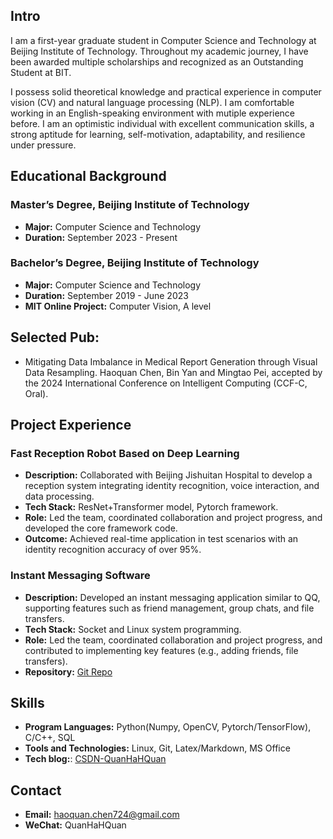 ## Intro
I am a first-year graduate student in Computer Science and Technology at Beijing Institute of Technology. Throughout my academic journey, I have been awarded multiple scholarships and recognized as an Outstanding Student at BIT. 

I possess solid theoretical knowledge and practical experience in computer vision (CV) and natural language processing (NLP). I am comfortable working in an English-speaking environment with mutiple experience before. I am an optimistic individual with excellent communication skills, a strong aptitude for learning, self-motivation, adaptability, and resilience under pressure.

## Educational Background
### Master’s Degree, Beijing Institute of Technology
- **Major:** Computer Science and Technology
- **Duration:** September 2023 - Present

### Bachelor’s Degree, Beijing Institute of Technology
- **Major:** Computer Science and Technology
- **Duration:** September 2019 - June 2023
- **MIT Online Project:** Computer Vision, A level
  
## Selected Pub:
- Mitigating Data Imbalance in Medical Report Generation through Visual Data Resampling. Haoquan Chen, Bin Yan and Mingtao Pei, accepted by the 2024 International Conference on Intelligent Computing (CCF-C, Oral).

## Project Experience
### Fast Reception Robot Based on Deep Learning
- **Description:** Collaborated with Beijing Jishuitan Hospital to develop a reception system integrating identity recognition, voice interaction, and data processing.
- **Tech Stack:** ResNet+Transformer model, Pytorch framework.
- **Role:** Led the team, coordinated collaboration and project progress, and developed the core framework code.
- **Outcome:** Achieved real-time application in test scenarios with an identity recognition accuracy of over 95%.

### Instant Messaging Software
- **Description:** Developed an instant messaging application similar to QQ, supporting features such as friend management, group chats, and file transfers.
- **Tech Stack:** Socket and Linux system programming.
- **Role:** Led the team, coordinated collaboration and project progress, and contributed to implementing key features (e.g., adding friends, file transfers).
- **Repository:** [Git Repo](https://gitee.com/chadwick/team-of-three)

## Skills
- **Program Languages:** Python(Numpy, OpenCV, Pytorch/TensorFlow), C/C++, SQL
- **Tools and Technologies:** Linux, Git, Latex/Markdown, MS Office
- **Tech blog:**: [CSDN-QuanHaHQuan](https://blog.csdn.net/c_h_q_)


## Contact
- **Email:** haoquan.chen724@gmail.com
- **WeChat:** QuanHaHQuan
